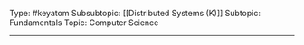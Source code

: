 Type: #keyatom 
Subsubtopic: [[Distributed Systems (K)]]
Subtopic: Fundamentals
Topic: Computer Science

----
